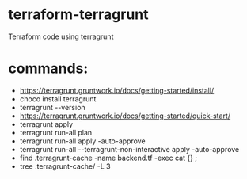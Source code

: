 # terraform-terragrunt
Terraform code using terragrunt

# commands:

 - https://terragrunt.gruntwork.io/docs/getting-started/install/
 - choco install terragrunt
 - terragrunt --version
 - https://terragrunt.gruntwork.io/docs/getting-started/quick-start/
 - terragrunt apply
 - terragrunt run-all plan
 - terragrunt run-all apply -auto-approve
 - terragrunt run-all --terragrunt-non-interactive apply -auto-approve
 - find .terragrunt-cache -name backend.tf -exec cat {} \;
 - tree .terragrunt-cache/ -L 3
